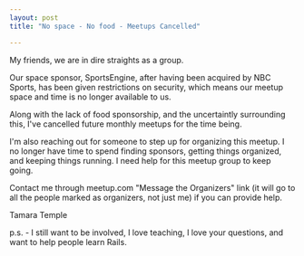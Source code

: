 ```yaml
---
layout: post
title: "No space - No food - Meetups Cancelled"

---
```


My friends, we are in dire straights as a group.

Our space sponsor, SportsEngine, after having been acquired by NBC Sports, has been
given restrictions on security, which means our meetup space and time is no longer
available to us.

Along with the lack of food sponsorship, and the uncertaintly surrounding this,
I've cancelled future monthly meetups for the time being.

I'm also reaching out for someone to step up for organizing this meetup. 
I no longer have time to spend finding sponsors, getting things organized,
and keeping things running. I need help for this meetup group to keep going.

Contact me through meetup.com "Message the Organizers" link (it will go to all
the people marked as organizers, not just me) if you can provide help.

Tamara Temple


p.s. - I still want to be involved, I love teaching, I love your questions,
and want to help people learn Rails.
